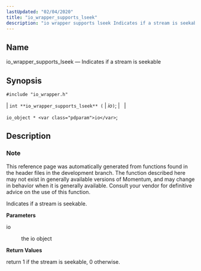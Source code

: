 ```yaml
---
lastUpdated: "02/04/2020"
title: "io_wrapper_supports_lseek"
description: "io wrapper supports lseek Indicates if a stream is seekable int io wrapper supports lseek io io object io This reference page was automatically generated from functions found in the header files in the development branch The function described here may not exist in generally available versions of Momentum and..."
---
```


<a name="apis.io_wrapper_supports_lseek"></a> 
## Name

io_wrapper_supports_lseek — Indicates if a stream is seekable

## Synopsis

`#include "io_wrapper.h"`

| `int **io_wrapper_supports_lseek** (` | <var class="pdparam">io</var>`)`; |   |

`io_object * <var class="pdparam">io</var>`;<a name="idp54069328"></a> 
## Description

### Note

This reference page was automatically generated from functions found in the header files in the development branch. The function described here may not exist in generally available versions of Momentum, and may change in behavior when it is generally available. Consult your vendor for definitive advice on the use of this function.

Indicates if a stream is seekable.

**<a name="idp54072192"></a> Parameters**

<dl class="variablelist">

<dt>io</dt>

<dd>

the io object

</dd>

</dl>

**<a name="idp54074896"></a> Return Values**

return 1 if the stream is seekable, 0 otherwise.